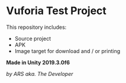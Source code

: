 # Vuforia Test Project

This repository includes:
* Source project
* APK
* Image target for download and / or printing

**Made in Unity 2019.3.0f6**

_by ARS aka. The Developer_
